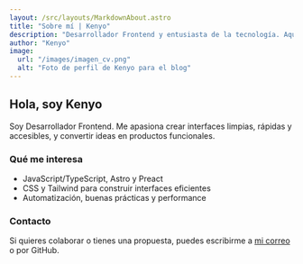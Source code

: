 ```yaml
---
layout: /src/layouts/MarkdownAbout.astro
title: "Sobre mí | Kenyo"
description: "Desarrollador Frontend y entusiasta de la tecnología. Aquí comparto mi trayectoria, proyectos y aprendizajes."
author: "Kenyo"
image:
  url: "/images/imagen_cv.png"
  alt: "Foto de perfil de Kenyo para el blog"
---
```


## Hola, soy Kenyo

Soy Desarrollador Frontend. Me apasiona crear interfaces limpias, rápidas y accesibles, y convertir ideas en productos funcionales.

### Qué me interesa

- JavaScript/TypeScript, Astro y Preact
- CSS y Tailwind para construir interfaces eficientes
- Automatización, buenas prácticas y performance

### Contacto

Si quieres colaborar o tienes una propuesta, puedes escribirme a [mi correo](mailto:kenyoramirez110504@gmail.com) o por GitHub.

